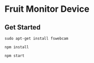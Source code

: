 # Fruit Monitor Device

## Get Started

```sudo apt-get install fswebcam```

```npm install```

```npm start```
